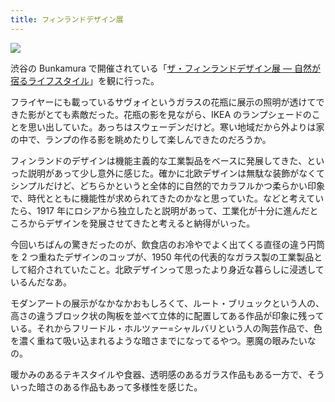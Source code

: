 ```yaml
---
title: フィンランドデザイン展
---
```


![](/images/20220110-finnish-design-exhn.jpg)

渋谷の Bunkamura で開催されている「[ザ・フィンランドデザイン展 ― 自然が宿るライフスタイル](https://www.bunkamura.co.jp/museum/exhibition/21_Finland/)」を観に行った。

フライヤーにも載っているサヴォイというガラスの花瓶に展示の照明が透けてできた影がとても素敵だった。花瓶の影を見ながら、IKEA のランプシェードのことを思い出していた。あっちはスウェーデンだけど。寒い地域だから外よりは家の中で、ランプの作る影を眺めたりして楽しんできたのだろうか。

フィンランドのデザインは機能主義的な工業製品をベースに発展してきた、といった説明があって少し意外に感じた。確かに北欧デザインは無駄な装飾がなくてシンプルだけど、どちらかというと全体的に自然的でカラフルかつ柔らかい印象で、時代とともに機能性が求められてきたのかなと思っていた。などと考えていたら、1917 年にロシアから独立したと説明があって、工業化が十分に進んだところからデザインを発展させてきたと考えると納得がいった。

今回いちばんの驚きだったのが、飲食店のお冷やでよく出てくる直径の違う円筒を 2 つ重ねたデザインのコップが、1950 年代の代表的なガラス製の工業製品として紹介されていたこと。北欧デザインって思ったより身近な暮らしに浸透しているんだなあ。

モダンアートの展示がなかなかおもしろくて、ルート・ブリュックという人の、高さの違うブロック状の陶板を並べて立体的に配置してある作品が印象に残っている。それからフリードル・ホルツァー=シャルバリという人の陶芸作品で、色を濃く重ねて吸い込まれるような暗さまでになってるやつ。悪魔の眼みたいなの。

暖かみのあるテキスタイルや食器、透明感のあるガラス作品もある一方で、そういった暗さのある作品もあって多様性を感じた。
